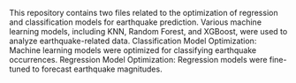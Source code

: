 This repository contains two files related to the optimization of regression and classification models for earthquake prediction. Various machine learning models, including KNN, Random Forest, and XGBoost, were used to analyze earthquake-related data.
Classification Model Optimization: Machine learning models were optimized for classifying earthquake occurrences.
Regression Model Optimization: Regression models were fine-tuned to forecast earthquake magnitudes. 
